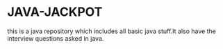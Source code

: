 # JAVA-JACKPOT
this is a java repository which includes all basic java stuff.It also have the interview questions asked in java.
